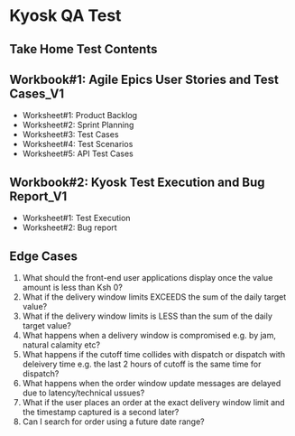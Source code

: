 # Kyosk QA Test

## Take Home Test Contents

## Workbook#1: Agile Epics User Stories and Test Cases_V1

- Worksheet#1: Product Backlog
- Worksheet#2: Sprint Planning
- Worksheet#3: Test Cases
- Worksheet#4: Test Scenarios
- Worksheet#5: API Test Cases

## Workbook#2: Kyosk Test Execution and Bug Report_V1

- Worksheet#1: Test Execution
- Worksheet#2: Bug report

## Edge Cases

1. What should the front-end user applications display once the value amount is less than Ksh 0?
2. What if the delivery window limits EXCEEDS the sum of the daily target value?
3. What if the delivery window limits is LESS than the sum of the daily target value?
4. What happens when a delivery window is compromised e.g. by jam, natural calamity etc?
5. What happens if the cutoff time collides with dispatch or dispatch with deleivery time e.g. the last 2 hours of cutoff is the same time for dispatch?
6. What happens when the order window update messages are delayed due to latency/technical ussues?
7. What if the user places an order at the exact delivery window limit and the timestamp captured is a second later? 
8. Can I search for order using a future date range?


